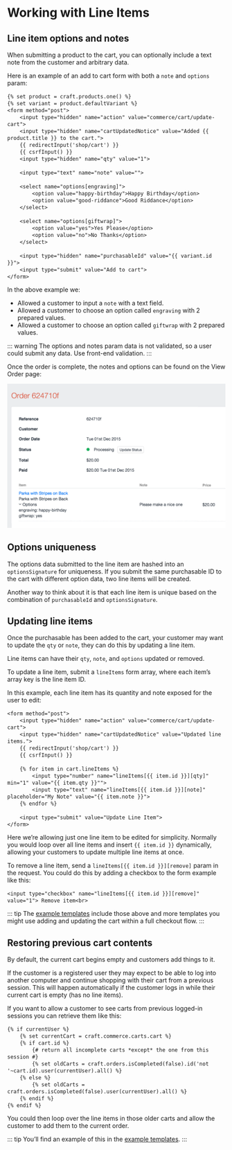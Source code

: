 # Working with Line Items

## Line item options and notes

When submitting a product to the cart, you can optionally include a text note from the customer and arbitrary data.

Here is an example of an add to cart form with both a `note` and `options` param:

```twig
{% set product = craft.products.one() %}
{% set variant = product.defaultVariant %}
<form method="post">
    <input type="hidden" name="action" value="commerce/cart/update-cart">
    <input type="hidden" name="cartUpdatedNotice" value="Added {{ product.title }} to the cart.">
    {{ redirectInput('shop/cart') }}
    {{ csrfInput() }}
    <input type="hidden" name="qty" value="1">

    <input type="text" name="note" value="">

    <select name="options[engraving]">
        <option value="happy-birthday">Happy Birthday</option>
        <option value="good-riddance">Good Riddance</option>
    </select>

    <select name="options[giftwrap]">
        <option value="yes">Yes Please</option>
        <option value="no">No Thanks</option>
    </select>

    <input type="hidden" name="purchasableId" value="{{ variant.id }}">
    <input type="submit" value="Add to cart">
</form>
```

In the above example we:

- Allowed a customer to input a `note` with a text field.
- Allowed a customer to choose an option called `engraving` with 2 prepared values.
- Allowed a customer to choose an option called `giftwrap` with 2 prepared values.

::: warning
The options and notes param data is not validated, so a user could submit any data. Use front-end validation.
:::

Once the order is complete, the notes and options can be found on the View Order page:

<img src="./assets/lineitem-options-review.png" width="509" alt="Line Item Option Review.">

## Options uniqueness

The options data submitted to the line item are hashed into an `optionsSignature` for uniqueness. If you submit the same purchasable ID to the cart with different option data, two line items will be created.

Another way to think about it is that each line item is unique based on the combination of `purchasableId` and `optionsSignature`.

## Updating line items

Once the purchasable has been added to the cart, your customer may want to update the `qty` or `note`, they can do this by updating a line item.

Line items can have their `qty`, `note`, and `options` updated or removed.

To update a line item, submit a `lineItems` form array, where each item’s array key is the line item ID.

In this example, each line item has its quantity and note exposed for the user to edit:

```twig{9,10}
<form method="post">
    <input type="hidden" name="action" value="commerce/cart/update-cart">
    <input type="hidden" name="cartUpdatedNotice" value="Updated line items.">
    {{ redirectInput('shop/cart') }}
    {{ csrfInput() }}

    {% for item in cart.lineItems %}
        <input type="number" name="lineItems[{{ item.id }}][qty]" min="1" value="{{ item.qty }}"">
        <input type="text" name="lineItems[{{ item.id }}][note]" placeholder="My Note" value="{{ item.note }}">
    {% endfor %}

    <input type="submit" value="Update Line Item">
</form>
```

Here we’re allowing just one line item to be edited for simplicity. Normally you would loop over all line items and insert `{{ item.id }}` dynamically, allowing your customers to update multiple line items at once.

To remove a line item, send a `lineItems[{{ item.id }}][remove]` param in the request. You could do this by adding a checkbox to the form example like this:

```twig
<input type="checkbox" name="lineItems[{{ item.id }}][remove]" value="1"> Remove item<br>
```

::: tip
The [example templates](example-templates.md) include those above and more templates you might use adding and updating the cart within a full checkout flow.
:::

## Restoring previous cart contents

By default, the current cart begins empty and customers add things to it.

If the customer is a registered user they may expect to be able to log into another computer and continue shopping with their cart from a previous session. This will happen automatically if the customer logs in while their current cart is empty (has no line items).

If you want to allow a customer to see carts from previous logged-in sessions you can retrieve them like this:

```twig
{% if currentUser %}
    {% set currentCart = craft.commerce.carts.cart %}
    {% if cart.id %}
        {# return all incomplete carts *except* the one from this session #}
        {% set oldCarts = craft.orders.isCompleted(false).id('not '~cart.id).user(currentUser).all() %}
    {% else %}
        {% set oldCarts = craft.orders.isCompleted(false).user(currentUser).all() %}
    {% endif %}
{% endif %}
```

You could then loop over the line items in those older carts and allow the customer to add them to the current order.

::: tip
You’ll find an example of this in the [example templates](example-templates.md).
:::
